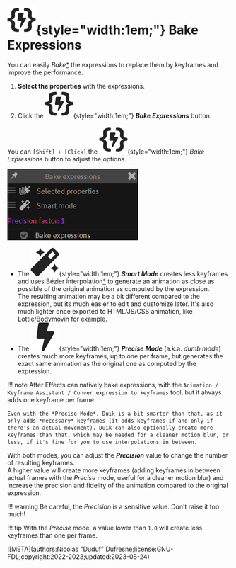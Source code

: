 # ![](../../../img/duik/icons/expression_baker.svg){style="width:1em;"} Bake Expressions

You can easily *Bake*[*](../../../misc/glossary.md) the expressions to replace them by keyframes and improve the performance.

1. **Select the properties** with the expressions.
2. Click the ![](../../../img/duik/icons/expression_baker.svg){style="width:1em;"} ***Bake Expressions*** button.

You can `[Shift] + [Click]` the ![](../../../img/duik/icons/expression_baker.svg){style="width:1em;"} *Bake Expressions* button to adjust the options.

![](../../../img/duik/automation/bake-expressions.png)

- The ![](../../../img/duik/icons/autorig.svg){style="width:1em;"} ***Smart Mode*** creates less keyframes and uses Bézier interpolation[*](../../../misc/glossary.md) to generate an animation as close as possible of the original animation as computed by the expression.  
    The resulting animation may be a bit different compared to the expression, but its much easier to edit and customize later. It's also much lighter once exported to HTML/JS/CSS animation, like Lottie/Bodymovin for example.
- The ![](../../../img/duik/icons/quick.svg){style="width:1em;"} ***Precise Mode*** (a.k.a. *dumb mode*) creates much more keyframes, up to one per frame, but generates the exact same animation as the original one as computed by the expression.

!!! note
    After Effects can natively bake expressions, with the `Animation / Keyframe Assistant / Conver expression to keyframes` tool, but it always adds one keyframe per frame.

    Even with the *Precise Mode*, Duik is a bit smarter than that, as it only adds *necessary* keyframes (it adds keyframes if and only if there's an actual movement). Duik can also optionally create more keyframes than that, which may be needed for a cleaner motion blur, or less, if it's fine for you to use interpolations in between.

With both modes, you can adjust the ***Precision*** value to change the number of resulting keyframes.  
A higher value will create more keyframes (adding keyframes in between actual frames with the *Precise* mode, useful for a cleaner motion blur) and increase the precision and fidelity of the animation compared to the original expression.

!!! warning
    Be careful, the *Precision* is a sensitive value. Don't raise it too much!

!!! tip
    With the *Precise* mode, a value lower than `1.0` will create less keyframes than one per frame.


![META](authors:Nicolas "Duduf" Dufresne;license:GNU-FDL;copyright:2022-2023;updated:2023-08-24)
